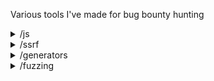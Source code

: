 Various tools I've made for bug bounty hunting

<details>
<summary>/js</summary>
<ul>
  <li>
    <b>beautify-js.py:</b>
    <ul>
      <li>Why: Mass download of JS files and beautify for easier reading/grepping</li>
      <li>Uses: Recon, Source code</li>
      <li>Syntax: <code>python3 beautify-js.py --infile [file with a ton of URLS in it] --outdir [where to save the beautified results]</code></li>
    </ul>
  </li>
</ul>
</details>

<details>
<summary>/ssrf</summary>
<ul>
  <li>
    <b>sentry-scraping-ssrf.py:</b> 
    <ul>
      <li>Why: Sentry scraping could result in unwanted exposure of debug info</li> 
      <li>Uses: SSRF</li>
      <li> Syntax: <code>python3 sentry-scraping-ssrf.py --infile [file with a ton of URLS in it] --payload [a malicious callback link (burp collab?) --threads [x]</code></li>
    </ul>
  </li>
</ul>
</details>

<details>
<summary>/generators</summary>
<ul>
  <li>
    <b>wayback-words.py:</b> 
    <ul>
      <li>Why: Generate a wordlist based on things from the past</li>
      <li>Uses: Recon</li>
      <li>Syntax: <code>python3 wayback-words.py --infile [file with a ton of URLs in it] --outfile [where to save the generated list] --exclusions [extensions to exclude (ie: .png .jpg)]</code></li>
    </ul>
  </li>
</ul>
</details>

<details>
<summary>/fuzzing</summary>
<ul>
  <li>
    <b>param-replace.py:</b>
    <ul>
      <li>Why: Mass find/replace of all parameters in a URL with a given payload.</li>
      <li>Uses: Open Redirect, SSRF</li>
      <li>Syntax: <code>python3 param-replace.py --infile [file with ton of URLs in it] --outfile [where to save the results] --payload [a malicious callback link (burp collab>)]</code></li>
    </ul>
  </li>
  <li>
    <b>param-stuffing.py:</b>
    <ul>
      <li>Why: Stuff given parameters in a URL with a given payload.</li>
      <li>Uses: Open Redirect, SSRF</li>
      <li>Syntax: <code>python3 param-stuffing.py --infile [file with ton of URLs in it] --outfile [where to save the results] --params [url redirect u r etc]  --payload [a malicious callback link (burp collab>)]</code></li>
    </ul>
  </li>
  <li>
    <b>header-check.py:</b>
    <ul>
      <li>Why: Stuff a payload in URL parameters and see if they are reflected in response headers.</li>
      <li>Uses: Header tampering, XSS</li>
      <li>Syntax: <code>python3 header-checky.py --infile [file with ton of URLs in it] --outfile [where to save the results]  --payload [a malicious callback link (burp collab>)]</code></li>
    </ul>
  </li>
  <li>
    <b>header-fuzz.py:</b>
    <ul>
      <li>Why: Stuff custom headers into a request to see what happens.</li>
      <li>Uses: Header tampering, Open Redirect, SSRF</li>
      <li>Syntax: <code>python3 header-fuzz.py --infile [file with ton of URLs in it] --outfile [where to save the results] --headers [User-Agent X-Forwarded-For etc...]  --payload [a malicious callback link (burp collab>)]</code></li>
    </ul>
  </li>
</ul>
</details>
